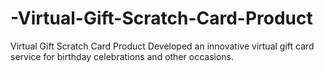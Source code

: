 # -Virtual-Gift-Scratch-Card-Product
Virtual Gift Scratch Card Product Developed an innovative virtual gift card service for birthday celebrations and other occasions. 

